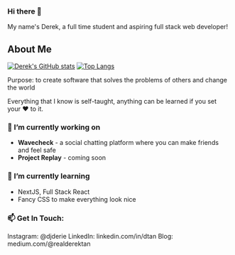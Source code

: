 ### Hi there 👋

My name's Derek, a full time student and aspiring full stack web developer! 

## About Me

[![Derek's GitHub stats](https://github-readme-stats.vercel.app/api?username=realDerekTan&theme=dark&count_private=true)](https://github.com/realDerekTan/github-readme-stats)
[![Top Langs](https://github-readme-stats.vercel.app/api/top-langs/?username=realDerekTan&layout=compact&theme=dark&count_private=true)](https://github.com/realDerekTan/github-readme-stats)

Purpose: to create software that solves the problems of others and change the world

Everything that I know is self-taught, anything can be learned if you set your ❤️ to it.

### 🔭 I’m currently working on
- **Wavecheck** - a social chatting platform where you can make friends and feel safe
- **Project Replay** - coming soon

### 🌱 I’m currently learning
- NextJS, Full Stack React
- Fancy CSS to make everything look nice

### 📫 Get In Touch: 
<!-- Email and Personal Website -->
Instagram: @djderie
LinkedIn: linkedin.com/in/dtan
Blog: medium.com/@realderektan
